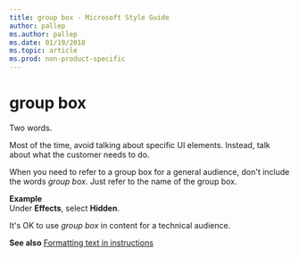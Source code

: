 ```yaml
---
title: group box - Microsoft Style Guide
author: pallep
ms.author: pallep
ms.date: 01/19/2018
ms.topic: article
ms.prod: non-product-specific
---
```


# group box

Two words.

Most of the time, avoid talking about specific UI elements. Instead, talk about what the customer needs to do. 

When you need to refer to a group box for a general audience, don't include the words *group box*. Just refer to the name of the group box. 

**Example**  
Under **Effects**, select **Hidden**.

It's OK to use *group box* in content for a technical audience.

**See also** [Formatting text in instructions](~/procedures-instructions/formatting-text-in-instructions.md)
